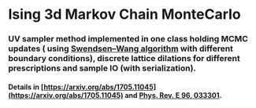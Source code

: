 # Ising 3d Markov Chain MonteCarlo

### UV sampler method implemented in one class holding MCMC updates ( using [Swendsen–Wang algorithm](https://en.wikipedia.org/wiki/Swendsen%E2%80%93Wang_algorithm) with different boundary conditions), discrete lattice dilations for different prescriptions and sample IO (with serialization).

#### Details in [https://arxiv.org/abs/1705.11045](https://arxiv.org/abs/1705.11045) and [Phys. Rev. E 96, 033301](https://journals.aps.org/pre/abstract/10.1103/PhysRevE.96.033301).
